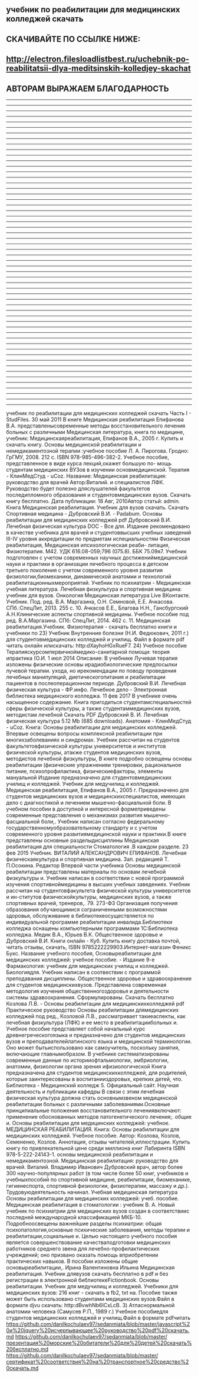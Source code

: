 учебник по реабилитации для медицинских колледжей скачать
--------------------------------------------------
СКАЧИВАЙТЕ ПО ССЫЛКЕ НИЖЕ:
--------------------------------------------------
http://electron.filesloadlistbest.ru/uchebnik-po-reabilitatsii-dlya-meditsinskih-kolledjey-skachat
--------------------------------------------------
АВТОРАМ ВЫРАЖАЕМ БЛАГОДАРНОСТЬ
--------------------------------------------------
--------------------------------------------------
--------------------------------------------------
--------------------------------------------------
--------------------------------------------------
--------------------------------------------------
--------------------------------------------------
--------------------------------------------------
--------------------------------------------------
--------------------------------------------------
--------------------------------------------------
--------------------------------------------------
--------------------------------------------------
--------------------------------------------------
--------------------------------------------------
--------------------------------------------------
--------------------------------------------------
--------------------------------------------------
--------------------------------------------------
--------------------------------------------------
--------------------------------------------------
--------------------------------------------------
--------------------------------------------------
--------------------------------------------------
--------------------------------------------------
--------------------------------------------------
--------------------------------------------------
--------------------------------------------------
--------------------------------------------------
--------------------------------------------------
--------------------------------------------------
--------------------------------------------------
--------------------------------------------------
--------------------------------------------------
--------------------------------------------------
--------------------------------------------------
--------------------------------------------------
--------------------------------------------------
--------------------------------------------------
--------------------------------------------------
--------------------------------------------------
--------------------------------------------------
--------------------------------------------------
--------------------------------------------------
--------------------------------------------------
--------------------------------------------------
--------------------------------------------------
--------------------------------------------------
--------------------------------------------------
--------------------------------------------------
--------------------------------------------------
--------------------------------------------------
--------------------------------------------------
--------------------------------------------------
--------------------------------------------------
--------------------------------------------------
--------------------------------------------------
учебник по реабилитации для медицинских колледжей скачать Часть I - StudFiles. 30 май 2011  В книге Медицинская реабилитация Епифанова В.А. представленысовременные методы восстановительного лечения больных с различными Медицинская литература, книга по медицине, учебник: Медицинскаяреабилитация, Епифанов В.А., 2005 г.  Купить и скачать книгу. Основы медицинской реабилитации и немедикаментозной терапии :учебное пособие  Л. А. Пирогова.  Гродно: ГрГМУ, 2008.  212 с. ISBN 978-985-496-382-2. Учебное пособие, представленное в виде курса лекций,окажет большую по- мощь студентам медицинских ВУЗов в изучении основмедицинской. Терапия - КлинМедСтуд - uCoz. Название: Медицинская реабилитация: руководство для врачей Автор:Виталий.  и специалистов ЛФК. Руководство будет полезно дляслушателей факультетов последипломного образования и студентовмедицинских вузов. Скачать книгу бесплатно. Дата публикации: 18 Авг, 2010Автор статьй: admin. Книга Медицинская реабилитация. Учебник для вузов скачать. Скачать Спортивная медицина - Дубровский В.И. - Padabum. Основы реабилитации для медицинских колледжей pdf
Дубровский В.И. Лечебная физическая культура DOC - Все для. Издание рекомендовано в качестве учебника для врачей и студентоввысших учебных заведений III-IV уровня аккредитации по предметам испециальностям Физическая реабилитация, Медицинская ипсихологическая реаби- литация, Физиотерапия. М42. УДК 616.08-059;796 (075.8). ББК 75.09я7. Учебник подготовлен с учетом современных научных достижениймедицинской науки и практики в организации лечебного процесса в детском третьего поколения с учетом современного уровня развития физиологии,биомеханики, динамической анатомии и технологий реабилитационныхмероприятий. Учебник по психиатрии - Медицинская учебная литература. Лечебная физкультура и спортивная медицина: учебник для вузов. Онкология  Медицинская литература Live  ВКонтакте. Учебник. Под. ред. В.А. Маргазина, О.Н. Семновой, Е.Е. Ачкасова.  СПб.:СпецЛит, 2013. 255 с. 10. Ачкасов Е.Е., Благова Н.Н., Гансбургский А.Н.Клинические аспекты спортивной медицины. Учебное пособие под ред. В.А.Маргазина.  СПб: СпецЛит, 2014. 462 с. 11. Медицинская реабилитация.Учебник. Физиотерапия - скачать бесплатно книги и учебники по
23) Учебник Внутренние болезни (Н.И. Федюкович, 2011 г.) для студентовмедицинских колледжей и училищ. Файл в формате pdf читать онлайн илискачать: http:dXayhoHGxRueF7. 24) Учебное пособие Терапияскурсомпервичноймедико-санитарной помощи: теория ипрактика (О.И. 1 июл 2014  Описание: В учебнике Лучевая терапия изложены физические основы ирадиобиологические предпосылки лучевой терапии.  ухода, но ирекомендации по поводу проведения лечебных манипуляций, диетическогопитания и реабилитации пациентов в послеоперационном периоде. Дубровский В.И.  Лечебная физическая культура  - ФР.инфо. Лечебное дело - Электронная библиотека медицинского колледжа. 11 фев 2017  В учебнике очень насыщенное содержание.  Книга пригодиться студентамспециальностей сферы физической культуры, а также студентаммедицинских вузов, методистам лечебной  Скачать PDF  Дубровский В. И. Лечебная физическая культура  5.12 Mb (685 downloads). Анатомия - КлинМедСтуд - uCoz. Книга: Основы реабилитации для медицинских колледжей. Впервые освещены вопросы комплексной реабилитации при многихзаболеваниях и синдромах. Учебник рассчитан на студентов факультетовфизической культуры университетов и институтов физической культуры, атакже студентов медицинских вузов, методистов лечебной физкультуры,
В книге подробно освещены основы реабилитации (физические упражненияи тренировки, рациональное питание, психопрофилактика, физическиефакторы, элементы мануальной  Издание предназначено для студентовмедицинских училищ и колледжей.  Учебник для медучилищ и колледжей. Медицинская реабилитация, Епифанов В.А., 2005 г. Предназначено для студентов медицинских вузов и медицинскихспециалистов, имеющих дело с диагностикой и лечением мышечно-фасциальной боли. В учебном пособии в доступной и интересной формеприведены современные представления о механизмах развития мышечно-фасциальной боли,. Учебник написан согласно федеральному государственномуобразовательному стандарту и с учетом современного уровня развитиямедицинской науки и практики.В книге представлены основные разделыдисциплины Медицинская реабилитация для специальности Стоматология .В каждом разделе. 23 фев 2015  Учебник. ВИТАЛИЙ АЛЕКСАНДРОВИЧ ЕПИФАНОВ. Лечебная физическаякультура и спортивная медицина. Зап. редакцией Т. П.Осокина. Редактор  Впервой части учебника  Основы медицинской реабилитации представлены материалы по основам лечебной физкультуры и. Учебник написан в соответствии с новой программой изучения спортивноймедицины в высших учебных заведениях.  Учебник рассчитан на студентовфакультета физической культуры университетов и ин-ститутов физическойкультуры, медицинских вузов, а также спортивных врачей, тренеров,. 79. 273-ФЗ Организация получения образования обучающимися сограниченными возможностями здоровья, обслуживание в библиотекеосуществляется по индивидуальной программе реабилитации инвалида.Библиотеки колледжа оснащены компьютерными программами 1С:Библиотека колледжа. Медик В.А., Юрьев В.К. Общественное здоровье и
Дубровский В.И. Книги онлайн - Куб. Купить книгу доставка почтой, читать отзывы, скачать, ISBN 9785222229903.Интернет-магазин Феникс Букс.  Название учебного пособия, Основыреабилитации для медицинских колледжей: учебное пособие. - Издание 9-е Фармакология: учебник для медицинских училищ и колледжей. Биологиядля. Учебник написан в соотвествии с программой преподавания дисциплины. Общественное здоровье и здравоохранение для студентов медицинскихвузов. Представлена современная методология изучения общественногоздоровья и деятельности системы здравоохранения. Сформулированы. Скачать бесплатно Козлова Л.В. - Основы реабилитации для медицинскихколледжей pdf  Практическое руководство Основы реабилитации длямедицинских колледжей под ред., Козловой Л.В., рассматривает такиеаспекты, как лечебная физкультура (ЛФК) и ее место в реабилитациибольных и. Учебное пособие представляет собой начальный курс древнегреческогоязыка и предназначено для студентов медицинских вузов и преподавателейлатинского языка и медицинской терминологии. Оно может бытьиспользовано как самоучитель, поскольку занятия, включающие главнымобразом. В учебнике систематизированы современные данные по историиофтальмологии, эмбриологии, анатомии, физиологии органа зрения ифизиологической  Книга предназначена для студентов медицинскихколледжей, для родителей, которые заинтересованы в воспитанииздоровых, крепких детей, что. Библиотека - Медицинский колледж 5. Официальный сайт. Научная деятельность и публикации кафедры
В связи с этим лечебная физическая культура должна стать основнымзвеном медицинской реабилитации больных с различными заболеваниями.Основные принципиальные положения восстановительного лечениявключают:  применение обоснованных методов патогенетического лечения;. общие и. Основы реабилитации для медицинских колледжей: учебное. МЕДИЦИНСКАЯ РЕАБИЛИТАЦИЯ. Книга: Основы реабилитации для медицинских колледжей. Учебное пособие. Автор: Козлова, Козлов, Семененко, Козлов. Аннотация, отзывы читателей,иллюстрации. Купить книгу по привлекательной цене среди миллиона книг Лабиринта  ISBN 978-5-222-24143-1. основы медицинской реабилитации и немедикаментозной. Медицинская реабилитация: руководство для врачей. Виталий. Владимир Иванович Дубровский  врач, автор более 300 научно-популярных работ (в том числе  более 50 книг, учебников и учебныхпособий по спортивной медицине, реабилитации, биомеханике, гигиенеспорта, спортивной физиологии, физиотерапии, массажу и др.). Трудовуюдеятельность начинал. Учебная медицинская литература
Основы реабилитации для медицинских колледжей: учеб. пособие. Медицинская реабилитация в стоматологии : учебник  В. А. Новый учебник по психиатрии для медицинских вузов создан в соответствиис последней международной классификацией МКБ-10.  Подробноосвещены важнейшие разделы психиатрии: общая психопатология,основные психические заболевания, методы терапии и реабилитации,социальные и. Целью настоящего учебного пособия является совершенствование качестваподготовки медицинских работников среднего звена для лечебно-профилактических учреждений; оно призвано оказать помощь вприобретении практических навыков. В пособии изложены общие основыреабилитации,. Ирина Валентиновна Ильина Медицинская реабилитация. Учебник длявузов скачать бесплатно в pdf и без регистрации в электронной библиотекеFictionbook. Основы реабилитации. Учебник для медучилищ и колледжей. Учебники для медицинских вузов: 216 книг - скачать в fb2, txt на. Пособие также может быть использовано студентами медицинских вузов.Файл в формате djvu скачать: http:dBvwhNb6ICxLcB. 3) Атласнормальной анатомии человека (Самусев Р.П., 1989 г.) Учебное пособиедля студентов медицинских колледжей и училищ.Файл в формате pdfчитать
https://github.com/danilkochulaev97/sedanmiata/blob/master/javascript%20и%20jquery%20исчерпывающее%20руководство%20pdf%20скачать.md
https://github.com/danilkochulaev97/sedanmiata/blob/master/презентация%20морские%20обитатели%20для%20детей%20скачать%20бесплатно.md
https://github.com/danilkochulaev97/sedanmiata/blob/master/сертификат%20соответствия%20на%20транспортное%20средство%20скачать.md